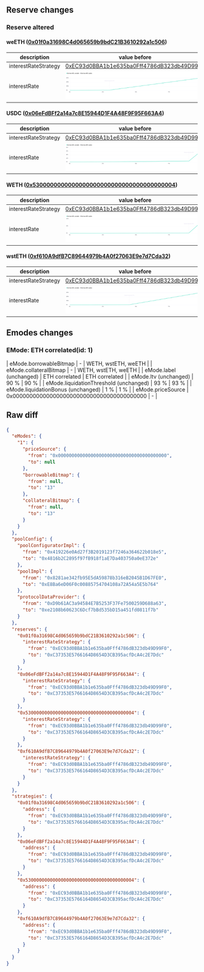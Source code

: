 ## Reserve changes

### Reserve altered

#### weETH ([0x01f0a31698C4d065659b9bdC21B3610292a1c506](https://scrollscan.com/address/0x01f0a31698C4d065659b9bdC21B3610292a1c506))

| description | value before | value after |
| --- | --- | --- |
| interestRateStrategy | [0xEC93d0BBA1b1e635ba0Fff4786dB323db49D99F0](https://scrollscan.com/address/0xEC93d0BBA1b1e635ba0Fff4786dB323db49D99F0) | [0xC37353E5766164D8654D3CB395acfDcA4c2E7Ddc](https://scrollscan.com/address/0xC37353E5766164D8654D3CB395acfDcA4c2E7Ddc) |
| interestRate | ![before](/.assets/ba06e5f94338be2fe2b46141ae0af1531fe2e9ed.svg) | ![after](/.assets/e0166562d388b3615ec44995aa8b0cf57be8f5f7.svg) |

#### USDC ([0x06eFdBFf2a14a7c8E15944D1F4A48F9F95F663A4](https://scrollscan.com/address/0x06eFdBFf2a14a7c8E15944D1F4A48F9F95F663A4))

| description | value before | value after |
| --- | --- | --- |
| interestRateStrategy | [0xEC93d0BBA1b1e635ba0Fff4786dB323db49D99F0](https://scrollscan.com/address/0xEC93d0BBA1b1e635ba0Fff4786dB323db49D99F0) | [0xC37353E5766164D8654D3CB395acfDcA4c2E7Ddc](https://scrollscan.com/address/0xC37353E5766164D8654D3CB395acfDcA4c2E7Ddc) |
| interestRate | ![before](/.assets/79d81a829bfe358f506a4e7b9c9cd91bd31cbb1c.svg) | ![after](/.assets/7ebb0d1d98f7a0145f374cc285e4da4b6a84dd91.svg) |

#### WETH ([0x5300000000000000000000000000000000000004](https://scrollscan.com/address/0x5300000000000000000000000000000000000004))

| description | value before | value after |
| --- | --- | --- |
| interestRateStrategy | [0xEC93d0BBA1b1e635ba0Fff4786dB323db49D99F0](https://scrollscan.com/address/0xEC93d0BBA1b1e635ba0Fff4786dB323db49D99F0) | [0xC37353E5766164D8654D3CB395acfDcA4c2E7Ddc](https://scrollscan.com/address/0xC37353E5766164D8654D3CB395acfDcA4c2E7Ddc) |
| interestRate | ![before](/.assets/1eb62fafe4592946c59bca0c8c74e8000a82a95f.svg) | ![after](/.assets/57b72de9d7e221ba5473abb5a49edee511b12fa5.svg) |

#### wstETH ([0xf610A9dfB7C89644979b4A0f27063E9e7d7Cda32](https://scrollscan.com/address/0xf610A9dfB7C89644979b4A0f27063E9e7d7Cda32))

| description | value before | value after |
| --- | --- | --- |
| interestRateStrategy | [0xEC93d0BBA1b1e635ba0Fff4786dB323db49D99F0](https://scrollscan.com/address/0xEC93d0BBA1b1e635ba0Fff4786dB323db49D99F0) | [0xC37353E5766164D8654D3CB395acfDcA4c2E7Ddc](https://scrollscan.com/address/0xC37353E5766164D8654D3CB395acfDcA4c2E7Ddc) |
| interestRate | ![before](/.assets/8fa1be0a18750a60d1bf8c471ee14d962f51656a.svg) | ![after](/.assets/956d5d162477b53a9b2180aa2ee41b626fde60e1.svg) |

## Emodes changes

### EMode: ETH correlated(id: 1)

| eMode.borrowableBitmap | - | WETH, wstETH, weETH |
| eMode.collateralBitmap | - | WETH, wstETH, weETH |
| eMode.label (unchanged) | ETH correlated | ETH correlated |
| eMode.ltv (unchanged) | 90 % | 90 % |
| eMode.liquidationThreshold (unchanged) | 93 % | 93 % |
| eMode.liquidationBonus (unchanged) | 1 % | 1 % |
| eMode.priceSource | 0x0000000000000000000000000000000000000000 | - |


## Raw diff

```json
{
  "eModes": {
    "1": {
      "priceSource": {
        "from": "0x0000000000000000000000000000000000000000",
        "to": null
      },
      "borrowableBitmap": {
        "from": null,
        "to": "13"
      },
      "collateralBitmap": {
        "from": null,
        "to": "13"
      }
    }
  },
  "poolConfig": {
    "poolConfiguratorImpl": {
      "from": "0x419226e0Ad27f3B2019123f7246a364622b018e5",
      "to": "0x4816b2C2895f97fB918f1aE7Da403750a0eE372e"
    },
    "poolImpl": {
      "from": "0x8281ae342fb95E5dA59878b316eB2045B1D67FE0",
      "to": "0xE8Ba6eD06F0c00885754704108a72A54a5E5b764"
    },
    "protocolDataProvider": {
      "from": "0xD9b61AC3a94584E7B5253F37Fe7500259D688a63",
      "to": "0xe2108b60623C6Dcf7bBd535bD15a451fd0811f7b"
    }
  },
  "reserves": {
    "0x01f0a31698C4d065659b9bdC21B3610292a1c506": {
      "interestRateStrategy": {
        "from": "0xEC93d0BBA1b1e635ba0Fff4786dB323db49D99F0",
        "to": "0xC37353E5766164D8654D3CB395acfDcA4c2E7Ddc"
      }
    },
    "0x06eFdBFf2a14a7c8E15944D1F4A48F9F95F663A4": {
      "interestRateStrategy": {
        "from": "0xEC93d0BBA1b1e635ba0Fff4786dB323db49D99F0",
        "to": "0xC37353E5766164D8654D3CB395acfDcA4c2E7Ddc"
      }
    },
    "0x5300000000000000000000000000000000000004": {
      "interestRateStrategy": {
        "from": "0xEC93d0BBA1b1e635ba0Fff4786dB323db49D99F0",
        "to": "0xC37353E5766164D8654D3CB395acfDcA4c2E7Ddc"
      }
    },
    "0xf610A9dfB7C89644979b4A0f27063E9e7d7Cda32": {
      "interestRateStrategy": {
        "from": "0xEC93d0BBA1b1e635ba0Fff4786dB323db49D99F0",
        "to": "0xC37353E5766164D8654D3CB395acfDcA4c2E7Ddc"
      }
    }
  },
  "strategies": {
    "0x01f0a31698C4d065659b9bdC21B3610292a1c506": {
      "address": {
        "from": "0xEC93d0BBA1b1e635ba0Fff4786dB323db49D99F0",
        "to": "0xC37353E5766164D8654D3CB395acfDcA4c2E7Ddc"
      }
    },
    "0x06eFdBFf2a14a7c8E15944D1F4A48F9F95F663A4": {
      "address": {
        "from": "0xEC93d0BBA1b1e635ba0Fff4786dB323db49D99F0",
        "to": "0xC37353E5766164D8654D3CB395acfDcA4c2E7Ddc"
      }
    },
    "0x5300000000000000000000000000000000000004": {
      "address": {
        "from": "0xEC93d0BBA1b1e635ba0Fff4786dB323db49D99F0",
        "to": "0xC37353E5766164D8654D3CB395acfDcA4c2E7Ddc"
      }
    },
    "0xf610A9dfB7C89644979b4A0f27063E9e7d7Cda32": {
      "address": {
        "from": "0xEC93d0BBA1b1e635ba0Fff4786dB323db49D99F0",
        "to": "0xC37353E5766164D8654D3CB395acfDcA4c2E7Ddc"
      }
    }
  }
}
```